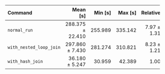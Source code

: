 | Command | Mean [s] | Min [s] | Max [s] | Relative |
|:---|---:|---:|---:|---:|
| `normal_run` | 288.375 ± 22.410 | 255.989 | 335.142 | 7.97 ± 1.31 |
| `with_nested_loop_join` | 297.860 ± 7.430 | 281.274 | 310.821 | 8.23 ± 1.21 |
| `with_hash_join` | 36.180 ± 5.247 | 30.959 | 42.389 | 1.00 |
